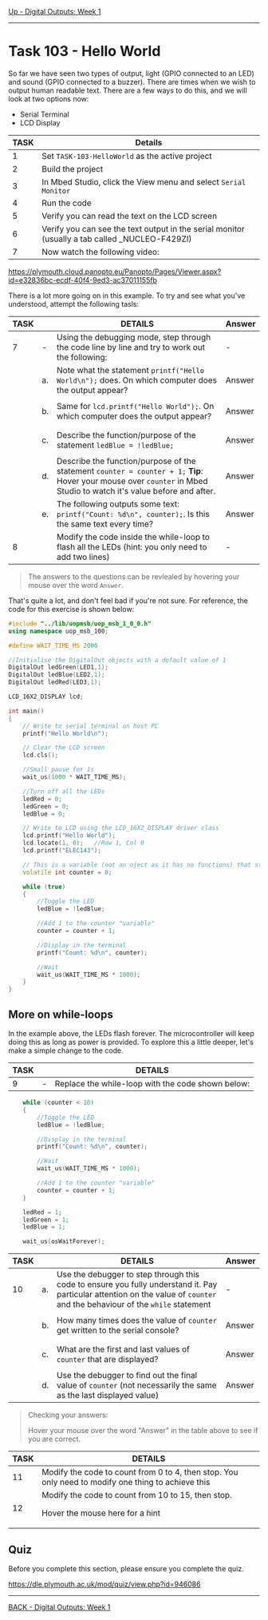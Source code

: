 [Up - Digital Outputs: Week 1](Digital_Outputs_1.md)

--- 

# Task 103 - Hello World
So far we have seen two types of output, light (GPIO connected to an LED) and sound (GPIO connected to a buzzer). There are times when we wish to output human readable text. There are a few ways to do this, and we will look at two options now:

* Serial Terminal
* LCD Display

| TASK | Details |
| --- | --- |
| 1 | Set `TASK-103-HelloWorld` as the active project |
| 2 | Build the project |
| 3 | In Mbed Studio, click the View menu and select `Serial Monitor` |
| 4 | Run the code |
| 5 | Verify you can read the text on the LCD screen |
| 6 | Verify you can see the text output in the serial monitor (usually a tab called _NUCLEO-F429ZI) |
| 7 | Now watch the following video: |

https://plymouth.cloud.panopto.eu/Panopto/Pages/Viewer.aspx?id=e32836bc-ecdf-40f4-9ed3-ac37011155fb

There is a lot more going on in this example. To try and see what you've understood, attempt the following tasls:

| TASK | | DETAILS | Answer |
| --- | --- | --- | --- |
| 7 | - | Using the debugging mode, step through the code line by line and try to work out the following: | - |
| | a. | Note what the statement `printf("Hello World\n");` does. On which computer does the output appear? | <p title="The serial monitor on the host PC">Answer</p> |
| | b. | Same for `lcd.printf("Hello World");`. On which computer does the output appear? | <p title="The target board (Nucleo)">Answer</p> |
| | c. | Describe the function/purpose of the statement `ledBlue = !ledBlue;` | <p title="This flips (toggles) the state of the LED">Answer</p> |
| | d. | Describe the function/purpose of the statement `counter = counter + 1;` **Tip**: Hover your mouse over `counter` in Mbed Studio to watch it's value before and after. | <p title="It increments the value of counter by 1">Answer</p> |
| | e. | The following outputs some text: `printf("Count: %d\n", counter);`. Is this the same text every time? | <p title="No. It includes a variable quantity derived from counter">Answer</p> |
| 8 | | Modify the code inside the while-loop to flash all the LEDs (hint: you only need to add two lines) | - |


> The answers to the questions can be revlealed by hovering your mouse over the word `Answer`.

That's quite a lot, and don't feel bad if you're not sure. For reference, the code for this exercise is shown below:

```C++
#include "../lib/uopmsb/uop_msb_1_0_0.h"
using namespace uop_msb_100;

#define WAIT_TIME_MS 2000

//Initialise the DigitalOut objects with a default value of 1
DigitalOut ledGreen(LED1,1);
DigitalOut ledBlue(LED2,1);
DigitalOut ledRed(LED3,1);

LCD_16X2_DISPLAY lcd;

int main()
{
    // Write to serial terminal on host PC
    printf("Hello World\n");

    // Clear the LCD screen
    lcd.cls();

    //Small pause for 1s
    wait_us(1000 * WAIT_TIME_MS);

    //Turn off all the LEDs
    ledRed = 0;
    ledGreen = 0;
    ledBlue = 0;

    // Write to LCD using the LCD_16X2_DISPLAY driver class
    lcd.printf("Hello World");
    lcd.locate(1, 0);   //Row 1, Col 0
    lcd.printf("ELEC143");

    // This is a variable (not an oject as it has no functions) that stores a whole number (integer)
    volatile int counter = 0;

    while (true)
    {
        //Toggle the LED
        ledBlue = !ledBlue;

        //Add 1 to the counter "variable"
        counter = counter + 1;

        //Display in the terminal
        printf("Count: %d\n", counter);

        //Wait
        wait_us(WAIT_TIME_MS * 1000);
    }
}
```

## More on while-loops
In the example above, the LEDs flash forever. The microcontroller will keep doing this as long as power is provided. To explore this a little deeper, let's make a simple change to the code. 

| TASK | | DETAILS |
| --- | --- | --- |
| 9 | - | Replace the while-loop with the code shown below: |


```C++
    while (counter < 10)
    {
        //Toggle the LED
        ledBlue = !ledBlue;

        //Display in the terminal
        printf("Count: %d\n", counter);

        //Wait
        wait_us(WAIT_TIME_MS * 1000);

        //Add 1 to the counter "variable"
        counter = counter + 1;        
    }

    ledRed = 1;
    ledGreen = 1;
    ledBlue = 1;

    wait_us(osWaitForever);
```

| TASK |  | DETAILS | Answer |
| --- | --- | --- | --- |
| 10  | a. | Use the debugger to step through this code to ensure you fully understand it. Pay particular attention on the value of `counter` and the behaviour of the `while` statement | - |
|  | b. | How many times does the value of `counter` get written to the serial console? | <p title="10 times"> Answer </p> |
|   | c. | What are the first and last values of `counter` that are displayed? | <p title="0 and 9"> Answer </p> |
|   | d. | Use the debugger to find out the final value of `counter` (not necessarily the same as the last displayed value) | <p title="10"> Answer </p> |


> Checking your answers:
> 
> Hover your mouse over the word "Answer" in the table above to see if you are correct.

| TASK | DETAILS |
| --- | --- | 
| 11 | Modify the code to count from 0 to 4, then stop. You only need to modify one thing to achieve this |
| 12 | Modify the code to count from 10 to 15, then stop. <p title="Change the initial value of counter">Hover the mouse here for a hint</p> |

## Quiz
Before you complete this section, please ensure you complete the quiz.

https://dle.plymouth.ac.uk/mod/quiz/view.php?id=946086


---

[BACK - Digital Outputs: Week 1](Digital_Outputs_1.md)
